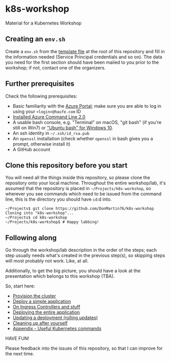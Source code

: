 # k8s-workshop

Material for a Kubernetes Workshop

## Creating an `env.sh`

Create a `env.sh` from the [template file](env.sh.template) at the root of this repository and fill in the information needed (Service Principal credentials and so on). The data you need for the first section should have been mailed to you prior to the workshop; if not, contact one of the organizers.

## Further prerequisites

Check the following prerequisites:

* Basic familiarity with the [Azure Portal](https://portal.azure.com); make sure you are able to log in using your `<login>@haufe.com` ID
* [Installed Azure Command Line 2.0](https://docs.microsoft.com/en-us/cli/azure/install-azure-cli)
* A usable bash console, e.g. "Terminal" on macOS, "git bash" (if you're still on Win7) or ["Ubuntu bash" for Windows 10](https://msdn.microsoft.com/commandline/wsl/install_guide).
* An ssh identity in `~/.ssh/id_rsa.pub`
* An `openssl` installation (check whether `openssl` in bash gives you a prompt, otherwise install it)
* A GitHub account

## Clone this repository before you start

You will need all the things inside this repository, so please clone the repository onto your local machine. Throughout the entire workshop/lab, it's assumed that the repository is placed in `~/Projects/k8s-workshop`, so wherever you see commands which need to be issued from the command line, this is the directory you should have `cd`:d into.

```
~/Projects$ git clone https://github.com/DonMartin76/k8s-workshop
Cloning into "k8s-workshop"...
~/Projects$ cd k8s-workshop
~/Projects/k8s-workshop$ # Happy labbing!
```

## Following along

Go through the workshop/lab description in the order of the steps; each step usually needs what's created in the previous step(s), so skipping steps will most probably not work. Like, at all.

Additionally, to get the big picture, you should have a look at the presentation which belongs to this workshop (TBA).

So, start here:

* [Provision the cluster](01-provision)
* [Deploy a simple application](02-simple-app)
* [On Ingress Controllers and stuff](03-ingress-controller)
* [Deploying the entire application](04-full-app)
* [Updating a deployment (rolling updates)](05-update)
* [Cleaning up after yourself](06-cleanup)
* [Appendix - Useful Kubernetes commands](07-appendix)

HAVE FUN!

Please feedback into the issues of this repository, so that I can improve for the next time.
